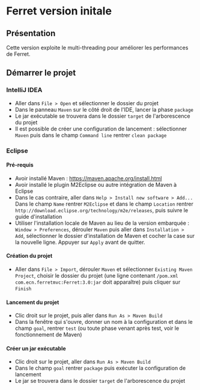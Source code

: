 # Ferret version initale

## Présentation
Cette version exploite le multi-threading pour améliorer les performances de Ferret.


## Démarrer le projet
### IntelliJ IDEA
- Aller dans ``File > Open`` et sélectionner le dossier du projet
- Dans le panneau ``Maven`` sur le côté droit de l'IDE, lancer la phase ``package``
- Le jar exécutable se trouvera dans le dossier ``target`` de l'arborescence du projet
- Il est possible de créer une configuration de lancement : sélectionner ``Maven`` puis dans le champ ``Command line`` rentrer ``clean package``


### Eclipse
#### Pré-requis
- Avoir installé Maven : https://maven.apache.org/install.html
- Avoir installé le plugin M2Eclipse ou autre intégration de Maven à Eclipse
- Dans le cas contraire, aller dans ``` Help > Install new software > Add... ``` Dans le champ ``` Name ``` rentrer ``M2Eclipse`` et dans le champ ``Location`` rentrer ``http://download.eclipse.org/technology/m2e/releases``, puis suivre le guide d'installation
- Utiliser l'installation locale de Maven au lieu de la version embarquée : ``Window > Preferences``, dérouler ``Maven`` puis aller dans ``Installation > Add``, sélectionner le dossier d'installation de Maven et cocher la case sur la nouvelle ligne. Appuyer sur ``Apply`` avant de quitter.

#### Création du projet
- Aller dans ``File > Import``, dérouler ``Maven`` et sélectionner ``Existing Maven Project``, choisir le dossier du projet (une ligne contenant ``/pom.xml com.ecn.ferretmvc:Ferret:3.0:jar`` doit apparaître) puis cliquer sur ``Finish``

#### Lancement du projet
- Clic droit sur le projet, puis aller dans ``Run As > Maven Build``
- Dans la fenêtre qui s'ouvre, donner un nom à la configuration et dans le champ ``goal``, rentrer ``test`` (ou toute phase venant après test, voir le fonctionnement de Maven)

#### Créer un jar exécutable
- Clic droit sur le projet, aller dans ``Run As > Maven Build``
- Dans le champ ``goal`` rentrer ``package`` puis exécuter la configuration de lancement
- Le jar se trouvera dans le dossier ``target`` de l'arborescence du projet